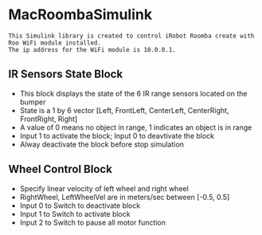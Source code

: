 # MacRoombaSimulink
```
This Simulink library is created to control iRobot Roomba create with Roo WiFi module installed.
The ip address for the WiFi module is 10.0.0.1.
```

## IR Sensors State Block
- This block displays the state of the 6 IR range sensors located on the bumper
- State is a 1 by 6 vector [Left, FrontLeft, CenterLeft, CenterRight, FrontRight, Right]
- A value of 0 means no object in range, 1 indicates an object is in range
- Input 1 to activate the block; Input 0 to deavtivate the block
- Alway deactivate the block before stop simulation

## Wheel Control Block
- Specify linear velocity of left wheel and right wheel
- RightWheel, LeftWheelVel are in meters/sec between [-0.5, 0.5]
- Input 0 to Switch to deactivate block
- Input 1 to Switch to activate block
- Input 2 to Switch to pause all motor function

